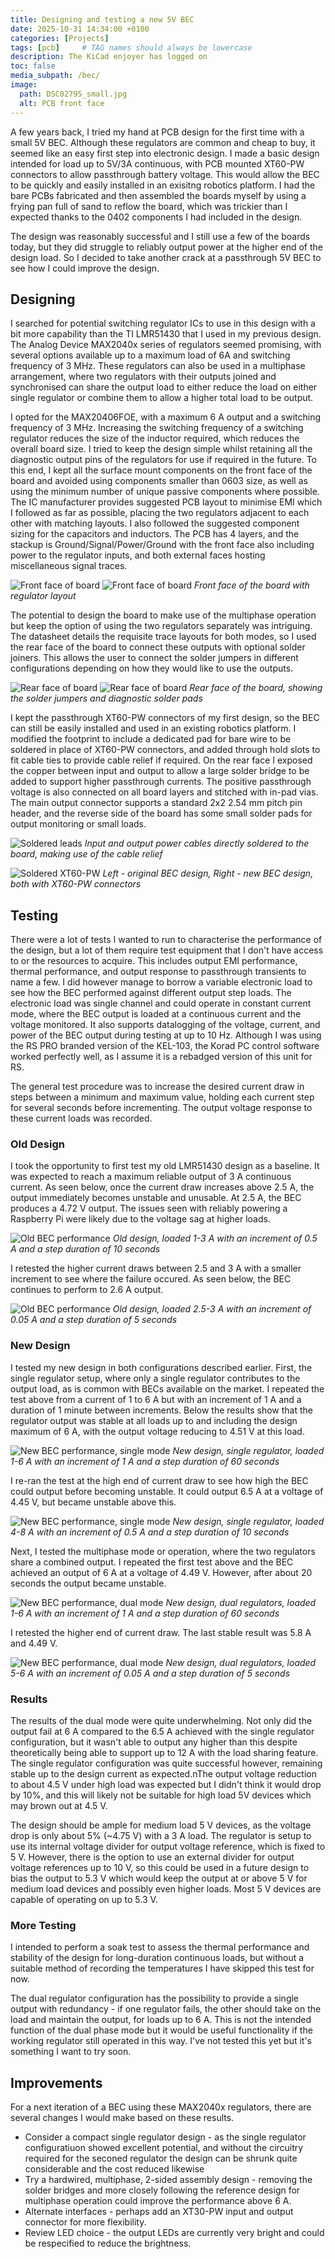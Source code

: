 ```yaml
---
title: Designing and testing a new 5V BEC
date: 2025-10-31 14:34:00 +0100
categories: [Projects]
tags: [pcb]     # TAG names should always be lowercase
description: The KiCad enjoyer has logged on
toc: false
media_subpath: /bec/
image:
  path: DSC02795_small.jpg
  alt: PCB front face
---
```


A few years back, I tried my hand at PCB design for the first time with a small 5V BEC. Although these regulators are common and cheap to buy, it seemed like an easy first step into electronic design. I made a basic design intended for load up to 5V/3A continuous, with PCB mounted XT60-PW connectors to allow passthrough battery voltage. This would allow the BEC to be quickly and easily installed in an exisitng robotics platform. I had the bare PCBs fabricated and then assembled the boards myself by using a frying pan full of sand to reflow the board, which was trickier than I expected thanks to the 0402 components I had included in the design.

The design was reasonably successful and I still use a few of the boards today, but they did struggle to reliably output power at the higher end of the design load. So I decided to take another crack at a passthrough 5V BEC to see how I could improve the design.

## Designing
I searched for potential switching regulator ICs to use in this design with a bit more capability than the TI LMR51430 that I used in my previous design. The Analog Device MAX2040x series of regulators seemed promising, with several options available up to a maximum load of 6A and switching frequency of 3 MHz. These regulators can also be used in a multiphase arrangement, where two regulators with their outputs joined and synchronised can share the output load to either reduce the load on either single regulator or combine them to allow a higher total load to be output.

I opted for the MAX20406FOE, with a maximum 6 A output and a switching frequency of 3 MHz. Increasing the switching frequency of a switching regulator reduces the size of the inductor required, which reduces the overall board size. I tried to keep the design simple whilst retaining all the diagnostic output pins of the regulators for use if required in the future. To this end, I kept all the surface mount components on the front face of the board and avoided using components smaller than 0603 size, as well as using the minimum number of unique passive components where possible. The IC manufacturer provides suggested PCB layout to minimise EMI which I followed as far as possible, placing the two regulators adjacent to each other with matching layouts. I also followed the suggested component sizing for the capacitors and inductors. The PCB has 4 layers, and the stackup is Ground/Signal/Power/Ground with the front face also including power to the regulator inputs, and both external faces hosting miscellaneous signal traces.

![Front face of board](DSC02797_small.jpeg)
![Front face of board](DSC02799_small.jpeg)
_Front face of the board with regulator layout_

The potential to design the board to make use of the multiphase operation but keep the option of using the two regulators separately was intriguing. The datasheet details the requisite trace layouts for both modes, so I used the rear face of the board to connect these outputs with optional solder joiners. This allows the user to connect the solder jumpers in different configurations depending on how they would like to use the outputs.

![Rear face of board](DSC02804_small.jpeg)
![Rear face of board](DSC02805_small.jpeg)
_Rear face of the board, showing the solder jumpers and diagnostic solder pads_

I kept the passthrough XT60-PW connectors of my first design, so the BEC can still be easily installed and used in an existing robotics platform. I modified the footprint to include a dedicated pad for bare wire to be soldered in place of XT60-PW connectors, and added through hold slots to fit cable ties to provide cable relief if required. On the rear face I exposed the copper between input and output to allow a large solder bridge to be added to support higher passthrough currents. The positive passthrough voltage is also connected on all board layers and stitched with in-pad vias. The main output connector supports a standard 2x2 2.54 mm pitch pin header, and the reverse side of the board has some small solder pads for output monitoring or small loads.

![Soldered leads](DSC02810_small.jpeg)
_Input and output power cables directly soldered to the board, making use of the cable relief_

![Soldered XT60-PW](DSC02810_small.jpeg)
_Left - original BEC design, Right - new BEC design, both with XT60-PW connectors_

## Testing
There were a lot of tests I wanted to run to characterise the performance of the design, but a lot of them require test equipment that I don't have access to or the resources to acquire. This includes output EMI performance, thermal performance, and output response to passthrough transients to name a few. I did however manage to borrow a variable electronic load to see how the BEC performed against different output step loads. The electronic load was single channel and could operate in constant current mode, where the BEC output is loaded at a continuous current and the voltage monitored. It also supports datalogging of the voltage, current, and power of the BEC output during testing at up to 10 Hz. Although I was using the RS PRO branded version of the KEL-103, the Korad PC control software worked perfectly well, as I assume it is a rebadged version of this unit for RS.

The general test procedure was to increase the desired current draw in steps between a minimum and maximum value, holding each current step for several seconds before incrementing. The output voltage response to these current loads was recorded.

### Old Design

I took the opportunity to first test my old LMR51430 design as a baseline. It was expected to reach a maximum reliable output of 3 A continuous current. As seen below, once the current draw increases above 2.5 A, the output immediately becomes unstable and unusable. At 2.5 A, the BEC produces a 4.72 V output. The issues seen with reliably powering a Raspberry Pi were likely due to the voltage sag at higher loads.

![Old BEC performance](old_step.png)
_Old design, loaded 1-3 A with an increment of 0.5 A and a step duration of 10 seconds_

I retested the higher current draws between 2.5 and 3 A with a smaller increment to see where the failure occured. As seen below, the BEC continues to perform to 2.6 A output.

![Old BEC performance](old_step_2.png)
_Old design, loaded 2.5-3 A with an increment of 0.05 A and a step duration of 5 seconds_

### New Design

I tested my new design in both configurations described earlier. First, the single regulator setup, where only a single regulator contributes to the output load, as is common with BECs available on the market. I repeated the test above from a current of 1 to 6 A but with an increment of 1 A and a duration of 1 minute between increments. Below the results show that the regulator output was stable at all loads up to and including the design maximum of 6 A, with the output voltage reducing to 4.51 V at this load.

![New BEC performance, single mode](single_6a_longsteps2.png)
_New design, single regulator, loaded 1-6 A with an increment of 1 A and a step duration of 60 seconds_

I re-ran the test at the high end of current draw to see how high the BEC could output before becoming unstable. It could output 6.5 A at a voltage of 4.45 V, but became unstable above this.

![New BEC performance, single mode](single_hightest.png)
_New design, single regulator, loaded 4-8 A with an increment of 0.5 A and a step duration of 10 seconds_

Next, I tested the multiphase mode or operation, where the two regulators share a combined output. I repeated the first test above and the BEC achieved an output of 6 A at a voltage of 4.49 V. However, after about 20 seconds the output became unstable.

![New BEC performance, dual mode](twobec_6a_longsteps.png)
_New design, dual regulators, loaded 1-6 A with an increment of 1 A and a step duration of 60 seconds_

I retested the higher end of current draw. The last stable result was 5.8 A and 4.49 V.

![New BEC performance, dual mode](twobec_hightest.png)
_New design, dual regulators, loaded 5-6 A with an increment of 0.05 A and a step duration of 5 seconds_

### Results

The results of the dual mode were quite underwhelming. Not only did the output fail at 6 A compared to the 6.5 A achieved with the single regulator configuration, but it wasn't able to output any higher than this despite theoretically being able to support up to 12 A with the load sharing feature. The single regulator configuration was quite successful however, remaining stable up to the design current as expected.nThe output voltage reduction to about 4.5 V under high load was expected but I didn't think it would drop by 10%, and this will likely not be suitable for high load 5V devices which may brown out at 4.5 V.

The design should be ample for medium load 5 V devices, as the voltage drop is only about 5% (~4.75 V) with a 3 A load. The regulator is setup to use its internal voltage divider for output voltage reference, which is fixed to 5 V. However, there is the option to use an external divider for output voltage references up to 10 V, so this could be used in a future design to bias the output to 5.3 V which would keep the output at or above 5 V for medium load devices and possibly even higher loads. Most 5 V devices are capable of operating on up to 5.3 V.

### More Testing

I intended to perform a soak test to assess the thermal performance and stability of the design for long-duration continuous loads, but without a suitable method of recording the temperatures I have skipped this test for now. 

The dual regulator configuration has the possibility to provide a single output with redundancy - if one regulator fails, the other should take on the load and maintain the output, for loads up to 6 A. This is not the intended function of the dual phase mode but it would be useful functionality if the working regulator still operated in this way. I've not tested this yet but it's something I want to try soon.

## Improvements

For a next iteration of a BEC using these MAX2040x regulators, there are several changes I would make based on these results.

- Consider a compact single regulator design - as the single regulator configuratiuon showed excellent potential, and without the circuitry required for the seconed regulator the design can be shrunk quite considerable and the cost reduced likewise
- Try a hardwired, multiphase, 2-sided assembly design - removing the solder bridges and more closely following the reference design for multiphase operation could improve the performance above 6 A.
- Alternate interfaces - perhaps add an XT30-PW input and output connector for more flexibility.
- Review LED choice - the output LEDs are currently very bright and could be respecified to reduce the brightness.